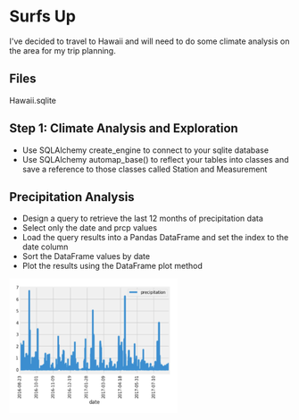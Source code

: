 # Surfs Up
I've decided to travel to Hawaii and will need to do some climate analysis on the area for my trip planning.

## Files
Hawaii.sqlite

## Step 1: Climate Analysis and Exploration

- Use SQLAlchemy create_engine to connect to your sqlite database 
- Use SQLAlchemy automap_base() to reflect your tables into classes and save a reference to those classes called Station and Measurement

## Precipitation Analysis
- Design a query to retrieve the last 12 months of precipitation data
- Select only the date and prcp values
- Load the query results into a Pandas DataFrame and set the index to the date column
- Sort the DataFrame values by date
- Plot the results using the DataFrame plot method 

<img src = "results/precipitation.png" width = "60%">


